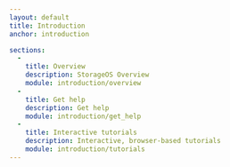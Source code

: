 ```yaml
---
layout: default
title: Introduction
anchor: introduction

sections:
  -
    title: Overview
    description: StorageOS Overview
    module: introduction/overview
  -
    title: Get help
    description: Get help
    module: introduction/get_help
  -
    title: Interactive tutorials
    description: Interactive, browser-based tutorials
    module: introduction/tutorials
---
```

